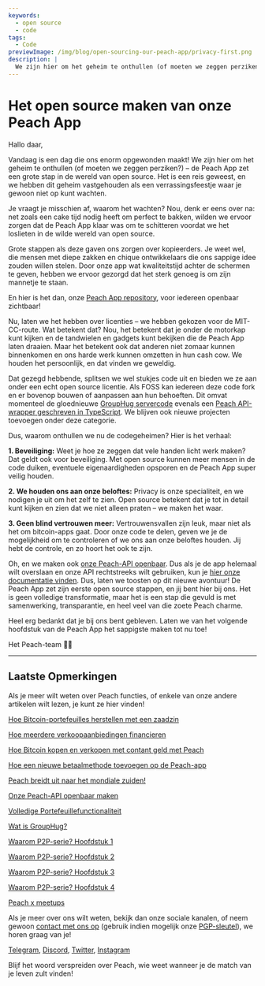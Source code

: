 ```yaml
---
keywords:
  - open source
  - code
tags:
  - Code
previewImage: /img/blog/open-sourcing-our-peach-app/privacy-first.png
description: |
  We zijn hier om het geheim te onthullen (of moeten we zeggen perziken?) – de Peach App zet een grote stap in de wereld van open source.
---
```


# Het open source maken van onze Peach App

Hallo daar,

Vandaag is een dag die ons enorm opgewonden maakt! We zijn hier om het geheim te onthullen (of moeten we zeggen perziken?) – de Peach App zet een grote stap in de wereld van open source. Het is een reis geweest, en we hebben dit geheim vastgehouden als een verrassingsfeestje waar je gewoon niet op kunt wachten.

Je vraagt je misschien af, waarom het wachten? Nou, denk er eens over na: net zoals een cake tijd nodig heeft om perfect te bakken, wilden we ervoor zorgen dat de Peach App klaar was om te schitteren voordat we het loslieten in de wilde wereld van open source.

Grote stappen als deze gaven ons zorgen over kopieerders. Je weet wel, die mensen met diepe zakken en chique ontwikkelaars die ons sappige idee zouden willen stelen. Door onze app wat kwaliteitstijd achter de schermen te geven, hebben we ervoor gezorgd dat het sterk genoeg is om zijn mannetje te staan.

En hier is het dan, onze [Peach App repository](https://github.com/Peach2Peach/peach-app), voor iedereen openbaar zichtbaar!

Nu, laten we het hebben over licenties – we hebben gekozen voor de MIT-CC-route. Wat betekent dat? Nou, het betekent dat je onder de motorkap kunt kijken en de tandwielen en gadgets kunt bekijken die de Peach App laten draaien. Maar het betekent ook dat anderen niet zomaar kunnen binnenkomen en ons harde werk kunnen omzetten in hun cash cow. We houden het persoonlijk, en dat vinden we geweldig.

Dat gezegd hebbende, splitsen we wel stukjes code uit en bieden we ze aan onder een echt open source licentie. Als FOSS kan iedereen deze code fork en er bovenop bouwen of aanpassen aan hun behoeften. Dit omvat momenteel de gloednieuwe [GroupHug servercode](https://github.com/Peach2Peach/groupHug) evenals een [Peach API-wrapper geschreven in TypeScript](https://github.com/Peach2Peach/peach-api-ts). We blijven ook nieuwe projecten toevoegen onder deze categorie.

Dus, waarom onthullen we nu de codegeheimen? Hier is het verhaal:

**1. Beveiliging:** Weet je hoe ze zeggen dat vele handen licht werk maken? Dat geldt ook voor beveiliging. Met open source kunnen meer mensen in de code duiken, eventuele eigenaardigheden opsporen en de Peach App super veilig houden.

**2. We houden ons aan onze beloftes:** Privacy is onze specialiteit, en we nodigen je uit om het zelf te zien. Open source betekent dat je tot in detail kunt kijken en zien dat we niet alleen praten – we maken het waar.

**3. Geen blind vertrouwen meer:** Vertrouwensvallen zijn leuk, maar niet als het om bitcoin-apps gaat. Door onze code te delen, geven we je de mogelijkheid om te controleren of we ons aan onze beloftes houden. Jij hebt de controle, en zo hoort het ook te zijn.

Oh, en we maken ook [onze Peach-API openbaar](/blog/making-our-peach-api-public). Dus als je de app helemaal wilt overslaan en onze API rechtstreeks wilt gebruiken, kun je [hier onze documentatie vinden](https://docs.peachbitcoin.com/#introduction).
Dus, laten we toosten op dit nieuwe avontuur! De Peach App zet zijn eerste open source stappen, en jij bent hier bij ons. Het is geen volledige transformatie, maar het is een stap die gevuld is met samenwerking, transparantie, en heel veel van die zoete Peach charme.

Heel erg bedankt dat je bij ons bent gebleven. Laten we van het volgende hoofdstuk van de Peach App het sappigste maken tot nu toe!

Het Peach-team 🍑🎉

---

## Laatste Opmerkingen

Als je meer wilt weten over Peach functies, of enkele van onze andere artikelen wilt lezen, je kunt ze hier vinden!

[Hoe Bitcoin-portefeuilles herstellen met een zaadzin](https://peachbitcoin.com/nl/blog/how-to-restore-peach-wallet/)

[Hoe meerdere verkoopaanbiedingen financieren](https://peachbitcoin.com/nl/blog/funding-multiple-sell-offers/)

[Hoe Bitcoin kopen en verkopen met contant geld met Peach](https://peachbitcoin.com/nl/blog/how-to-buy-and-sell-bitcoin-with-cash-using-peach/)

[Hoe een nieuwe betaalmethode toevoegen op de Peach-app](https://peachbitcoin.com/nl/blog/how-to-add-a-payment-method/)

[Peach breidt uit naar het mondiale zuiden!](https://peachbitcoin.com/nl/blog/peach-expands-to-the-global-south/)

[Onze Peach-API openbaar maken](https://peachbitcoin.com/nl/blog/making-our-peach-api-public/)

[Volledige Portefeuillefunctionaliteit](https://peachbitcoin.com/nl/blog/full-wallet-functionality/)

[Wat is GroupHug?](https://peachbitcoin.com/nl/blog/group-hug/)

[Waarom P2P-serie? Hoofdstuk 1](https://peachbitcoin.com/nl/blog/why-p2p-chapter-1/)

[Waarom P2P-serie? Hoofdstuk 2](https://peachbitcoin.com/nl/blog/why-p2p-chapter-2/)

[Waarom P2P-serie? Hoofdstuk 3](https://peachbitcoin.com/nl/blog/why-p2p-chapter-3-circular-economies/)

[Waarom P2P-serie? Hoofdstuk 4](https://peachbitcoin.com/nl/blog/why-p2p-chapter-4-chains-of-trust/)

[Peach x meetups](https://peachbitcoin.com/nl/blog/peach-for-meetups/)

Als je meer over ons wilt weten, bekijk dan onze sociale kanalen, of neem gewoon [contact met ons op](mailto:hello@peachbitcoin.com) (gebruik indien mogelijk onze [PGP-sleutel](https://keys.openpgp.org/vks/v1/by-fingerprint/48339A19645E2E53488E0E5479E1B270FACD1BD2)), we horen graag van je!

[Telegram](https://t.me/peachtopeach), [Discord](https://discord.gg/ypeHz3SW54), [Twitter](https://twitter.com/peachbitcoin), [Instagram](https://instagram.com/peachbitcoin)

Blijf het woord verspreiden over Peach, wie weet wanneer je de match van je leven zult vinden!
